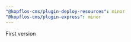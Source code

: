 ```yaml
---
"@kopflos-cms/plugin-deploy-resources": minor
"@kopflos-cms/plugin-express": minor
---
```


First version
